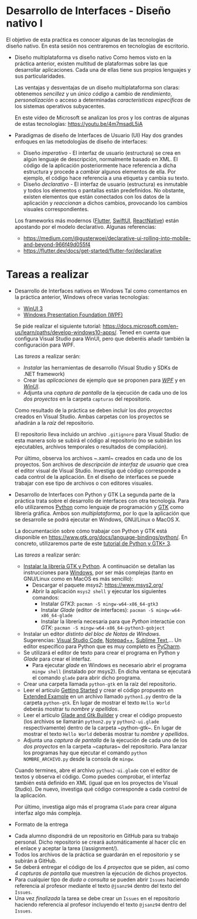 # Desarrollo de Interfaces - Diseño nativo I
  El objetivo de esta praćtica es conocer algunas de las tecnologías de diseño nativo. En esta sesión nos centraremos en tecnologías de escritorio.
  
* Diseño multiplataforma vs diseño nativo
   Como hemos visto en la práctica anterior, existen multitud de plataformas sobre las que desarrollar aplicaciones. Cada una de ellas tiene sus propios lenguajes y sus particularidades.

   Las ventajas y desventajas de un diseño multiplataforma son claras: obtenemos *sencillez* y un *único código* a cambio de *rendimiento*, *personalización* o acceso a determinadas *características específicas* de los sistemas operativos subyacentes.

   En este vídeo de Microsoft se analizan los pros y los contras de algunas de estas tecnologías: https://youtu.be/4m7msadL5iA
   
* Paradigmas de diseño de Interfaces de Usuario (UI)
   Hay dos grandes enfoques en las metodologías de diseño de interfaces:
   
   - Diseño *imperativo* - El interfaz de usuario (estructura) se crea en algún lenguaje de descripción, normalmente basado en XML. El código de la aplicación posteriormente hace referencia a dicha estructura y procede a *cambiar* algunos elementos de ella. Por ejemplo, el código hace referencia a una etiqueta y cambia su texto.
   - Diseño *declarativo* - El interfaz de usuario (estructura) es inmutable y todos los elementos o pantallas están predefinidos. No obstante, existen elementos que están conectados con los datos de la aplicación y *reaccionan* a dichos cambios, provocando los cambios visuales correspondientes.
     
   Los frameworks más modernos ([Flutter](https://flutter.dev/), [SwiftUI](https://developer.apple.com/xcode/swiftui/), [ReactNative](https://reactnative.dev/)) están apostando por el modelo declarativo. Algunas referencias:
   - https://medium.com/@gusterwoei/declarative-ui-rolling-into-mobile-and-beyond-966f49d055f4
   - https://flutter.dev/docs/get-started/flutter-for/declarative
   
# Tareas a realizar
* Desarrollo de Interfaces nativos en Windows
    Tal como comentamos en la práctica anterior, Windows ofrece varias tecnologías: 
     - [WinUI 3](https://learn.microsoft.com/es-es/windows/apps/winui/winui3/)
     - [Windows Presentation Foundation (WPF)](https://docs.microsoft.com/es-es/dotnet/desktop/wpf/)
      
    Se pide realizar el siguiente tutorial: https://docs.microsoft.com/en-us/learn/paths/develop-windows10-apps/. Tened en cuenta que configura Visual Studio para WinUI, pero que deberéis añadir también la configuración para WPF.

    Las *tareas* a realizar serán:
    - *Instalar* las herramientas de desarrollo (Visual Studio y SDKs de .NET framework)
    - Crear las *aplicaciones* de ejemplo que se proponen para [*WPF*](https://learn.microsoft.com/es-es/dotnet/desktop/wpf/get-started/create-app-visual-studio?view=netdesktop-8.0) y en [*WinUI*](https://learn.microsoft.com/en-us/windows/apps/how-tos/hello-world-winui3).
    - Adjunta una *captura de pantalla* de la ejecución de cada uno de los *dos proyectos* en la carpeta ```capturas``` del repositorio.
     
    Como resultado de la práctica se deben incluir los *dos proyectos* creados en Visual Studio. Ambas carpetas con los proyectos se añadirán a la *raíz* del repositorio.

    El repositorio lleva incluido un archivo ```.gitignore``` para Visual Studio: de esta manera solo se subirá el código al repositorio (no se subirán los ejecutables, archivos temporales o resultados de compilación).

    Por último, observa los archivos ~.xaml~ creados en cada uno de los proyectos. Son archivos de *descripción de interfaz de usuario* que crea el editor visual de Visual Studio. Investiga qué código corresponde a cada control de la aplicación. En el diseño de interfaces se puede trabajar con ese tipo de archivos o con editores visuales.
    
* Desarrollo de Interfaces con Python y GTK
    La segunda parte de la práctica trata sobre el desarrollo de interfaces con otra tecnología. Para ello utilizaremos [Python](https://www.python.org/) como lenguaje de programación y [GTK](https://www.gtk.org) como librería gráfica. Ambos son *multiplataforma*, por lo que la aplicación que se desarrolle se podrá ejecutar en Windows, GNU/Linux o MacOS X.

    La documentación sobre cómo trabajar con Python y GTK está disponible en https://www.gtk.org/docs/language-bindings/python/. En concreto, utilizaremos parte de este [tutorial de Python y GTK+ 3](https://python-gtk-3-tutorial.readthedocs.io/en/latest/).

    Las *tareas* a realizar serán:
    - [Instalar la librería GTK y Python](https://www.gtk.org/docs/installations/). A continuación se detallan las instrucciones para [Windows](https://www.gtk.org/docs/installations/windows/), por ser más complejas (tanto en GNU/Linux como en MacOS es más sencillo):
      - Descargar el paquete *msys2*: https://www.msys2.org/
      - Abrir la aplicación ```msys2 shell``` y ejecutar los siguientes comandos:
        - Instalar *GTK3*: ```pacman -S mingw-w64-x86_64-gtk3```
        - Instalar *Glade* (editor de interfaces): ```pacman -S mingw-w64-x86_64-glade```
        - Instalar la librería necesaria para que *Python* interactúe con *GTK*: ```pacman -S mingw-w64-x86_64-python3-gobject```
    - Instalar un editor *distinto del bloc de Notas de Windows*. Sugerencias: [Visual Studio Code](https://code.visualstudio.com/), [Notepad++](http://notepad-plus-plus.org/), [Sublime Text](https://www.sublimetext.com/),... Un editor específico para Python que es muy completo es [PyCharm](https://www.jetbrains.com/pycharm/).
    - Se utilizará el editor de texto para crear el programa en Python y *Glade* para crear el interfaz.
      - Para ejecutar *glade* en Windows es necesario abrir el programa ```mingw shell``` (instalado por msys2). En dicha ventana se ejecutará el comando ```glade``` para abrir dicho programa.
    - Crear una carpeta llamada ```python-gtk``` en la raíz del repositorio.
    - Leer el artículo [Getting Started](https://python-gtk-3-tutorial.readthedocs.io/en/latest/introduction.html) y crear el código propuesto en [Extended Example](https://python-gtk-3-tutorial.readthedocs.io/en/latest/introduction.html#extended-example) en un archivo llamado ```python1.py``` dentro de la carpeta ```python-gtk```. En lugar de mostrar el texto ```Hello World``` deberás mostrar tu *nombre y apellidos*.
    - Leer el artículo [Glade and Gtk.Builder](https://python-gtk-3-tutorial.readthedocs.io/en/latest/builder.html) y crear el código propuesto (los archivos se llamarán ```python2.py``` y ```python2-ui.glade``` respectivamente) dentro de la carpeta ~python-gtk~. En lugar de mostrar el texto ```Hello World``` deberás mostrar tu *nombre y apellidos*.
    - Adjunta una *captura de pantalla* de la ejecución de cada uno de los *dos proyectos* en la carpeta ~capturas~ del repositorio. Para lanzar los programas hay que ejecutar el comando ```python NOMBRE_ARCHIVO.py``` desde la consola de ```mingw```.

    Cuando termines, abre el archivo ```python2-ui.glade``` con el editor de textos y observa el código. Como puedes comprobar, el interfaz también está definido en XML (igual que en los proyectos de Visual Studio). De nuevo, investiga qué código corresponde a cada control de la aplicación.

    Por último, investiga algo más el programa ```Glade``` para crear alguna interfaz algo más compleja.
    
* Formato de la entrega
 - Cada alumno dispondrá de un repositorio en GitHub para su trabajo personal. Dicho repositorio se creará automáticamente al hacer clic en el enlace y aceptar la tarea (/assignment/).
 - Todos los archivos de la práctica se guardarán en el repositorio y se subirán a GitHub.
 - Se deberá entregar el código de los *4 proyectos* que se piden, así como *4 capturas de pantalla* que muestren la ejecución de dichos proyectos.
 - Para cualquier tipo de *duda o consulta* se pueden abrir ```Issues``` haciendo referencia al profesor mediante el texto ```@jsanz94``` dentro del texto del ```Issues```.
 - Una vez *finalizada* la tarea se debe crear un ```Issues``` en el repositorio haciendo referencia al profesor incluyendo el texto ```@jsanz94``` dentro del ```Issues```.
